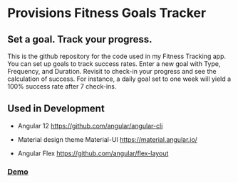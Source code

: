 # Provisions Fitness Goals Tracker
## Set a goal. Track your progress.
This is the github repository for the code used in my Fitness Tracking app. You can set up goals to track success rates. Enter a new goal with Type, Frequency, and Duration. Revisit to check-in your progress and see the calculation of success. For instance, a daily goal set to one week will yield a 100% success rate after 7 check-ins. 

## Used in Development

* Angular 12 https://github.com/angular/angular-cli

* Material design theme Material-UI https://material.angular.io/

* Angular Flex https://github.com/angular/flex-layout

### [Demo]()